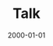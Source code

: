 ---
title: "Talk"
collection: talks
type: "Talk"
permalink: /talks/rio
venue: "University"
date: 2000-01-01
location: "Rio de Janeiro, Brazil"
---